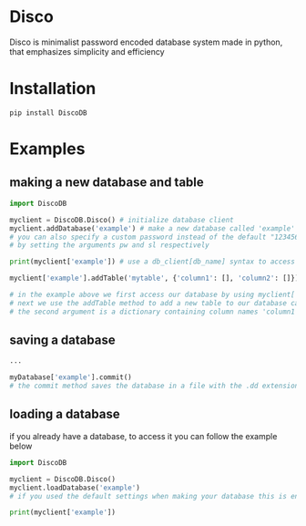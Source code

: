 # Disco
Disco is minimalist password encoded database system made in python, that emphasizes simplicity and efficiency

# Installation
```shell
pip install DiscoDB
```
# Examples

## making a new database and table

```python
import DiscoDB

myclient = DiscoDB.Disco() # initialize database client
myclient.addDatabase('example') # make a new database called 'example'
# you can also specify a custom password instead of the default "12345678" and a custom salt instead of 'salt_'
# by setting the arguments pw and sl respectively

print(myclient['example']) # use a db_client[db_name] syntax to access database

myclient['example'].addTable('mytable', {'column1': [], 'column2': []})

# in the example above we first access our database by using myclient['example']
# next we use the addTable method to add a new table to our database called 'mytable'
# the second argument is a dictionary containing column names 'column1' and 'column2' and their initial values (empty in both case)
```

## saving a database

```python
...

myDatabase['example'].commit() 
# the commit method saves the database in a file with the .dd extension encoded with an elliptic curve
```

## loading a database

if you already have a database, to access it you can follow the example below

```python
import DiscoDB

myclient = DiscoDB.Disco()
myclient.loadDatabase('example') 
# if you used the default settings when making your database this is enough else you can specify the pw and sl argument again

print(myclient['example'])
```
